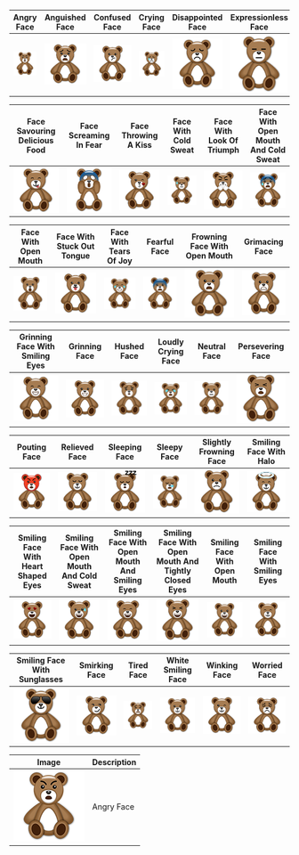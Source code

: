 | Angry Face | Anguished Face | Confused Face | Crying Face | Disappointed Face | Expressionless Face |
| ------------- | ------------- | ------------- | ------------- | ------------- | ------------- |
| ![Image of Angry Face ](https://raw.githubusercontent.com/JustOneMoreBlock/TeddyBear/master/128x128/angry-face.png) | ![Image of Anguished Face ](https://raw.githubusercontent.com/JustOneMoreBlock/TeddyBear/master/128x128/anguished-face.png) | ![Image of Confused Face ](https://raw.githubusercontent.com/JustOneMoreBlock/TeddyBear/master/128x128/confused-face.png) | ![Image of Crying Face ](https://raw.githubusercontent.com/JustOneMoreBlock/TeddyBear/master/128x128/crying-face.png) | ![Image of Disappointed Face ](https://raw.githubusercontent.com/JustOneMoreBlock/TeddyBear/master/128x128/disappointed-face.png) | ![Image of Expressionless Face ](https://raw.githubusercontent.com/JustOneMoreBlock/TeddyBear/master/128x128/expressionless-face.png) |

| Face Savouring Delicious Food | Face Screaming In Fear | Face Throwing A Kiss | Face With Cold Sweat | Face With Look Of Triumph | Face With Open Mouth And Cold Sweat |
| ------------- | ------------- | ------------- | ------------- | ------------- | ------------- |
| ![Image of Face Savouring Delicious Food ](https://raw.githubusercontent.com/JustOneMoreBlock/TeddyBear/master/128x128/face-savouring-delicious-food.png) | ![Image of Face Screaming In Fear ](https://raw.githubusercontent.com/JustOneMoreBlock/TeddyBear/master/128x128/face-screaming-in-fear.png) | ![Image of Face Throwing A Kiss ](https://raw.githubusercontent.com/JustOneMoreBlock/TeddyBear/master/128x128/face-throwing-a-kiss.png) | ![Image of Face With Cold Sweat ](https://raw.githubusercontent.com/JustOneMoreBlock/TeddyBear/master/128x128/face-with-cold-sweat.png) | ![Image of Face With Look Of Triumph ](https://raw.githubusercontent.com/JustOneMoreBlock/TeddyBear/master/128x128/face-with-look-of-triumph.png) | ![Image of Face With Open Mouth And Cold Sweat ](https://raw.githubusercontent.com/JustOneMoreBlock/TeddyBear/master/128x128/face-with-open-mouth-and-cold-sweat.png) |

| Face With Open Mouth | Face With Stuck Out Tongue | Face With Tears Of Joy | Fearful Face | Frowning Face With Open Mouth | Grimacing Face | 
| ------------- | ------------- | ------------- | ------------- | ------------- | ------------- |
| ![Image of Face With Open Mouth ](https://raw.githubusercontent.com/JustOneMoreBlock/TeddyBear/master/128x128/face-with-open-mouth.png) | ![Image of Face With Stuck Out Tongue ](https://raw.githubusercontent.com/JustOneMoreBlock/TeddyBear/master/128x128/face-with-stuck-out-tongue.png) | ![Image of Face With Tears Of Joy ](https://raw.githubusercontent.com/JustOneMoreBlock/TeddyBear/master/128x128/face-with-tears-of-joy.png) | ![Image of Fearful Face ](https://raw.githubusercontent.com/JustOneMoreBlock/TeddyBear/master/128x128/fearful-face.png) | ![Image of Frowning Face With Open Mouth ](https://raw.githubusercontent.com/JustOneMoreBlock/TeddyBear/master/128x128/frowning-face-with-open-mouth.png) | ![Image of Grimacing Face ](https://raw.githubusercontent.com/JustOneMoreBlock/TeddyBear/master/128x128/grimacing-face.png) |

| Grinning Face With Smiling Eyes | Grinning Face | Hushed Face | Loudly Crying Face | Neutral Face | Persevering Face |
| ------------------------------- | ------------- | ------------- | ------------- | ------------- | ------------- |
| ![Image of Grinning Face With Smiling Eyes ](https://raw.githubusercontent.com/JustOneMoreBlock/TeddyBear/master/128x128/grinning-face-with-smiling-eyes.png) | ![Image of Grinning Face ](https://raw.githubusercontent.com/JustOneMoreBlock/TeddyBear/master/128x128/grinning-face.png) | ![Image of Hushed Face ](https://raw.githubusercontent.com/JustOneMoreBlock/TeddyBear/master/128x128/hushed-face.png) | ![Image of Loudly Crying Face ](https://raw.githubusercontent.com/JustOneMoreBlock/TeddyBear/master/128x128/loudly-crying-face.png) | ![Image of Neutral Face ](https://raw.githubusercontent.com/JustOneMoreBlock/TeddyBear/master/128x128/neutral-face.png) | ![Image of Persevering Face ](https://raw.githubusercontent.com/JustOneMoreBlock/TeddyBear/master/128x128/persevering-face.png) |

| Pouting Face | Relieved Face | Sleeping Face | Sleepy Face | Slightly Frowning Face | Smiling Face With Halo |
| ------------- | ------------- | ------------- | ------------- | ------------- | ------------- |
| ![Image of Pouting Face ](https://raw.githubusercontent.com/JustOneMoreBlock/TeddyBear/master/128x128/pouting-face.png) | ![Image of Relieved Face ](https://raw.githubusercontent.com/JustOneMoreBlock/TeddyBear/master/128x128/relieved-face.png) | ![Image of Sleeping Face ](https://raw.githubusercontent.com/JustOneMoreBlock/TeddyBear/master/128x128/sleeping-face.png) | ![Image of Sleepy Face ](https://raw.githubusercontent.com/JustOneMoreBlock/TeddyBear/master/128x128/sleepy-face.png) | ![Image of Slightly Frowning Face ](https://raw.githubusercontent.com/JustOneMoreBlock/TeddyBear/master/128x128/slightly-frowning-face.png) | ![Image of Smiling Face With Halo ](https://raw.githubusercontent.com/JustOneMoreBlock/TeddyBear/master/128x128/smiling-face-with-halo.png) |


| Smiling Face With Heart Shaped Eyes | Smiling Face With Open Mouth And Cold Sweat | Smiling Face With Open Mouth And Smiling Eyes | Smiling Face With Open Mouth And Tightly Closed Eyes | Smiling Face With Open Mouth | Smiling Face With Smiling Eyes |
| ------------- | ------------- | ------------- | ------------- | ------------- | ------------- |
| ![Image of Smiling Face With Heart Shaped Eyes ](https://raw.githubusercontent.com/JustOneMoreBlock/TeddyBear/master/128x128/smiling-face-with-heart-shaped-eyes.png) | ![Image of Smiling Face With Open Mouth And Cold Sweat ](https://raw.githubusercontent.com/JustOneMoreBlock/TeddyBear/master/128x128/smiling-face-with-open-mouth-and-cold-sweat.png) | ![Image of Smiling Face With Open Mouth And Smiling Eyes ](https://raw.githubusercontent.com/JustOneMoreBlock/TeddyBear/master/128x128/smiling-face-with-open-mouth-and-smiling-eyes.png) | ![Image of Smiling Face With Open Mouth And Tightly Closed Eyes ](https://raw.githubusercontent.com/JustOneMoreBlock/TeddyBear/master/128x128/smiling-face-with-open-mouth-and-tightly-closed-eyes.png) | ![Image of Smiling Face With Open Mouth ](https://raw.githubusercontent.com/JustOneMoreBlock/TeddyBear/master/128x128/smiling-face-with-open-mouth.png) | ![Image of Smiling Face With Smiling Eyes ](https://raw.githubusercontent.com/JustOneMoreBlock/TeddyBear/master/128x128/smiling-face-with-smiling-eyes.png) |

| Smiling Face With Sunglasses | Smirking Face | Tired Face | White Smiling Face | Winking Face | Worried Face |
| ------------- | ------------- | ------------- | ------------- | ------------- | ------------- |
| ![Image of Smiling Face With Sunglasses ](https://raw.githubusercontent.com/JustOneMoreBlock/TeddyBear/master/128x128/smiling-face-with-sunglasses.png) | ![Image of Smirking Face ](https://raw.githubusercontent.com/JustOneMoreBlock/TeddyBear/master/128x128/smirking-face.png) | ![Image of Tired Face ](https://raw.githubusercontent.com/JustOneMoreBlock/TeddyBear/master/128x128/tired-face.png) | ![Image of White Smiling Face ](https://raw.githubusercontent.com/JustOneMoreBlock/TeddyBear/master/128x128/white-smiling-face.png) | ![Image of Winking Face ](https://raw.githubusercontent.com/JustOneMoreBlock/TeddyBear/master/128x128/winking-face.png) | ![Image of Worried Face ](https://raw.githubusercontent.com/JustOneMoreBlock/TeddyBear/master/128x128/worried-face.png) |



| Image | Description |
| --- | --- |
| ![Image of Angry Face ](https://raw.githubusercontent.com/JustOneMoreBlock/TeddyBear/master/128x128/angry-face.png) | Angry Face | ![Image of Anguished Face ](https://raw.githubusercontent.com/JustOneMoreBlock/TeddyBear/master/128x128/anguished-face.png) | Anguished Face | ![Image of Confused Face ](https://raw.githubusercontent.com/JustOneMoreBlock/TeddyBear/master/128x128/confused-face.png) | Confused Face | ![Image of Crying Face ](https://raw.githubusercontent.com/JustOneMoreBlock/TeddyBear/master/128x128/crying-face.png) | Crying Face | ![Image of Disappointed Face ](https://raw.githubusercontent.com/JustOneMoreBlock/TeddyBear/master/128x128/disappointed-face.png) | Disappointed Face | ![Image of Expressionless Face ](https://raw.githubusercontent.com/JustOneMoreBlock/TeddyBear/master/128x128/expressionless-face.png) | Expressionless Face | ![Image of Face Savouring Delicious Food ](https://raw.githubusercontent.com/JustOneMoreBlock/TeddyBear/master/128x128/face-savouring-delicious-food.png) | Face Savouring Delicious Food | ![Image of Face Screaming In Fear ](https://raw.githubusercontent.com/JustOneMoreBlock/TeddyBear/master/128x128/face-screaming-in-fear.png) | Face Screaming In Fear | ![Image of Face Throwing A Kiss ](https://raw.githubusercontent.com/JustOneMoreBlock/TeddyBear/master/128x128/face-throwing-a-kiss.png) | Face Throwing A Kiss | ![Image of Face With Cold Sweat ](https://raw.githubusercontent.com/JustOneMoreBlock/TeddyBear/master/128x128/face-with-cold-sweat.png) | Face With Cold Sweat | ![Image of Face With Look Of Triumph ](https://raw.githubusercontent.com/JustOneMoreBlock/TeddyBear/master/128x128/face-with-look-of-triumph.png) | Face With Look Of Triumph | ![Image of Face With Open Mouth And Cold Sweat ](https://raw.githubusercontent.com/JustOneMoreBlock/TeddyBear/master/128x128/face-with-open-mouth-and-cold-sweat.png) | Face With Open Mouth And Cold Sweat | ![Image of Face With Open Mouth ](https://raw.githubusercontent.com/JustOneMoreBlock/TeddyBear/master/128x128/face-with-open-mouth.png) | Face With Open Mouth | ![Image of Face With Stuck Out Tongue ](https://raw.githubusercontent.com/JustOneMoreBlock/TeddyBear/master/128x128/face-with-stuck-out-tongue.png) | Face With Stuck Out Tongue | ![Image of Face With Tears Of Joy ](https://raw.githubusercontent.com/JustOneMoreBlock/TeddyBear/master/128x128/face-with-tears-of-joy.png) | Face With Tears Of Joy | ![Image of Fearful Face ](https://raw.githubusercontent.com/JustOneMoreBlock/TeddyBear/master/128x128/fearful-face.png) | Fearful Face | ![Image of Frowning Face With Open Mouth ](https://raw.githubusercontent.com/JustOneMoreBlock/TeddyBear/master/128x128/frowning-face-with-open-mouth.png) | Frowning Face With Open Mouth | ![Image of Grimacing Face ](https://raw.githubusercontent.com/JustOneMoreBlock/TeddyBear/master/128x128/grimacing-face.png) | Grimacing Face | ![Image of Grinning Face With Smiling Eyes ](https://raw.githubusercontent.com/JustOneMoreBlock/TeddyBear/master/128x128/grinning-face-with-smiling-eyes.png) | Grinning Face With Smiling Eyes | ![Image of Grinning Face ](https://raw.githubusercontent.com/JustOneMoreBlock/TeddyBear/master/128x128/grinning-face.png) | Grinning Face | ![Image of Hushed Face ](https://raw.githubusercontent.com/JustOneMoreBlock/TeddyBear/master/128x128/hushed-face.png) | Hushed Face | ![Image of Loudly Crying Face ](https://raw.githubusercontent.com/JustOneMoreBlock/TeddyBear/master/128x128/loudly-crying-face.png) | Loudly Crying Face | ![Image of Neutral Face ](https://raw.githubusercontent.com/JustOneMoreBlock/TeddyBear/master/128x128/neutral-face.png) | Neutral Face | ![Image of Persevering Face ](https://raw.githubusercontent.com/JustOneMoreBlock/TeddyBear/master/128x128/persevering-face.png) | Persevering Face | ![Image of Pouting Face ](https://raw.githubusercontent.com/JustOneMoreBlock/TeddyBear/master/128x128/pouting-face.png) | Pouting Face | ![Image of Relieved Face ](https://raw.githubusercontent.com/JustOneMoreBlock/TeddyBear/master/128x128/relieved-face.png) | Relieved Face | ![Image of Sleeping Face ](https://raw.githubusercontent.com/JustOneMoreBlock/TeddyBear/master/128x128/sleeping-face.png) | Sleeping Face | ![Image of Sleepy Face ](https://raw.githubusercontent.com/JustOneMoreBlock/TeddyBear/master/128x128/sleepy-face.png) | Sleepy Face | ![Image of Slightly Frowning Face ](https://raw.githubusercontent.com/JustOneMoreBlock/TeddyBear/master/128x128/slightly-frowning-face.png) | Slightly Frowning Face | ![Image of Smiling Face With Halo ](https://raw.githubusercontent.com/JustOneMoreBlock/TeddyBear/master/128x128/smiling-face-with-halo.png) | Smiling Face With Halo | ![Image of Smiling Face With Heart Shaped Eyes ](https://raw.githubusercontent.com/JustOneMoreBlock/TeddyBear/master/128x128/smiling-face-with-heart-shaped-eyes.png) | Smiling Face With Heart Shaped Eyes | ![Image of Smiling Face With Open Mouth And Cold Sweat ](https://raw.githubusercontent.com/JustOneMoreBlock/TeddyBear/master/128x128/smiling-face-with-open-mouth-and-cold-sweat.png) | Smiling Face With Open Mouth And Cold Sweat | ![Image of Smiling Face With Open Mouth And Smiling Eyes ](https://raw.githubusercontent.com/JustOneMoreBlock/TeddyBear/master/128x128/smiling-face-with-open-mouth-and-smiling-eyes.png) | Smiling Face With Open Mouth And Smiling Eyes | ![Image of Smiling Face With Open Mouth And Tightly Closed Eyes ](https://raw.githubusercontent.com/JustOneMoreBlock/TeddyBear/master/128x128/smiling-face-with-open-mouth-and-tightly-closed-eyes.png) | Smiling Face With Open Mouth And Tightly Closed Eyes | ![Image of Smiling Face With Open Mouth ](https://raw.githubusercontent.com/JustOneMoreBlock/TeddyBear/master/128x128/smiling-face-with-open-mouth.png) | Smiling Face With Open Mouth | ![Image of Smiling Face With Smiling Eyes ](https://raw.githubusercontent.com/JustOneMoreBlock/TeddyBear/master/128x128/smiling-face-with-smiling-eyes.png) | Smiling Face With Smiling Eyes | ![Image of Smiling Face With Sunglasses ](https://raw.githubusercontent.com/JustOneMoreBlock/TeddyBear/master/128x128/smiling-face-with-sunglasses.png) | Smiling Face With Sunglasses | ![Image of Smirking Face ](https://raw.githubusercontent.com/JustOneMoreBlock/TeddyBear/master/128x128/smirking-face.png) | Smirking Face | ![Image of Tired Face ](https://raw.githubusercontent.com/JustOneMoreBlock/TeddyBear/master/128x128/tired-face.png) | Tired Face | ![Image of White Smiling Face ](https://raw.githubusercontent.com/JustOneMoreBlock/TeddyBear/master/128x128/white-smiling-face.png) | White Smiling Face | ![Image of Winking Face ](https://raw.githubusercontent.com/JustOneMoreBlock/TeddyBear/master/128x128/winking-face.png) | Winking Face | ![Image of Worried Face ](https://raw.githubusercontent.com/JustOneMoreBlock/TeddyBear/master/128x128/worried-face.png) | Worried Face |

